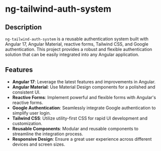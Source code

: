 # ng-tailwind-auth-system

## Description

`ng-tailwind-auth-system` is a reusable authentication system built with Angular 17, Angular Material, reactive forms, Tailwind CSS, and Google authentication. This project provides a robust and flexible authentication solution that can be easily integrated into any Angular application.

## Features

- **Angular 17**: Leverage the latest features and improvements in Angular.
- **Angular Material**: Use Material Design components for a polished and consistent UI.
- **Reactive Forms**: Implement powerful and flexible forms with Angular's reactive forms.
- **Google Authentication**: Seamlessly integrate Google authentication to simplify user login.
- **Tailwind CSS**: Utilize utility-first CSS for rapid UI development and customization.
- **Reusable Components**: Modular and reusable components to streamline the integration process.
- **Responsive Design**: Ensure a great user experience across different devices and screen sizes.

